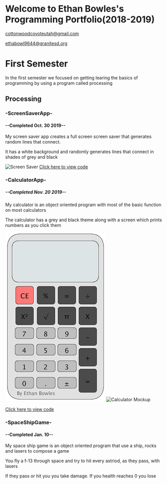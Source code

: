# Welcome to Ethan Bowles's Programming Portfolio(2018-2019)
cottonwoodcoyoteutah@gmail.com

ethabowl9644@granitesd.org
# First Semester
In the first semester we focused on getting learing the basics of programming by using a program called processing
## Processing
### -ScreenSaverApp-
#### --Completed Oct. 30 2019--
My screen saver app creates a full screen screen saver that generates random lines that connect.

It has a white background and randomly generates lines that connect in shades of grey and black

![Screen Saver](https://github.com/ethanbowles03/Programming-Portfolio/blob/master/Images/screenSaver.png?raw=true)
[Click here to view code](https://github.com/ethanbowles03/Programming-Portfolio/blob/master/Screen/screenSaverApp.zip)

### -CalculatorApp-
##### --Completed Nov. 20 2019--
My calculator is an object oriented program with most of the basic function on most calculators

The calculator has a grey and black theme along with a screen which prints numbers as you click them

![Calculator](https://github.com/ethanbowles03/2019ProgrammmingPortfolio/blob/master/Images/calc1.png?raw=true)
![Calculator Mockup](https://github.com/ethanbowles03/Programming-Portfolio/blob/master/Images/calcMock.jpg?raw=true)

[Click here to view code](https://github.com/ethanbowles03/Programming-Portfolio/blob/master/Calc/calculatorApp.zip)

### -SpaceShipGame-
#### --Completed Jan. 10--
My space ship game is an object oriented program that use a ship, rocks and lasers to compose a game

You fly a f-13 through space and try to hit every astriod, as they pass, with lasers

If they pass or hit you you take damage. If you health reaches 0 you lose


